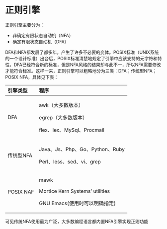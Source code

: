 # 正则引擎

正则引擎主要分为：

* 非确定有限状态自动机（NFA）
* 确定有限状态自动机（DFA）

DFA和NFA都发展了都多年，产生了许多不必要的变体。POSIX标准（UNIX系统的一个设计标准）出台后，POSIX标准清楚地规定了引擎中应该支持的元字符和特性，DFA已经符合新的标准，但是NFA风格的结果却与此不一，所以NFA需要修改才能符合标准。这样一来，正则引擎可以粗略地分为三类：DFA；传统型NFA；POSIX NFA，具体见下表：

<table>
  <thead>
    <tr>
      <th style="text-align:left">&#x5F15;&#x64CE;&#x7C7B;&#x578B;</th>
      <th style="text-align:left">&#x7A0B;&#x5E8F;</th>
    </tr>
  </thead>
  <tbody>
    <tr>
      <td style="text-align:left">DFA</td>
      <td style="text-align:left">
        <p>awk&#xFF08;&#x5927;&#x591A;&#x6570;&#x7248;&#x672C;&#xFF09;</p>
        <p>egrep&#xFF08;&#x5927;&#x591A;&#x6570;&#x7248;&#x672C;&#xFF09;</p>
        <p>flex&#x3001;lex&#x3001;MySql&#x3001;Procmail</p>
      </td>
    </tr>
    <tr>
      <td style="text-align:left">&#x4F20;&#x7EDF;&#x578B;NFA</td>
      <td style="text-align:left">
        <p>Java&#x3001;Js&#x3001;Php&#x3001;Go&#x3001;Python&#x3001;Ruby</p>
        <p>Perl&#x3001;less&#x3001;sed&#x3001;vi&#x3001;grep</p>
      </td>
    </tr>
    <tr>
      <td style="text-align:left">POSIX NAF</td>
      <td style="text-align:left">
        <p>mawk</p>
        <p>Mortice Kern Systems&#x2019; utilities</p>
        <p>GNU Emacs(&#x4F7F;&#x7528;&#x65F6;&#x53EF;&#x4EE5;&#x660E;&#x786E;&#x6307;&#x5B9A;)</p>
      </td>
    </tr>
  </tbody>
</table>

可见传统NFA使用最为广泛，大多数编程语言都内置NFA引擎实现正则功能

